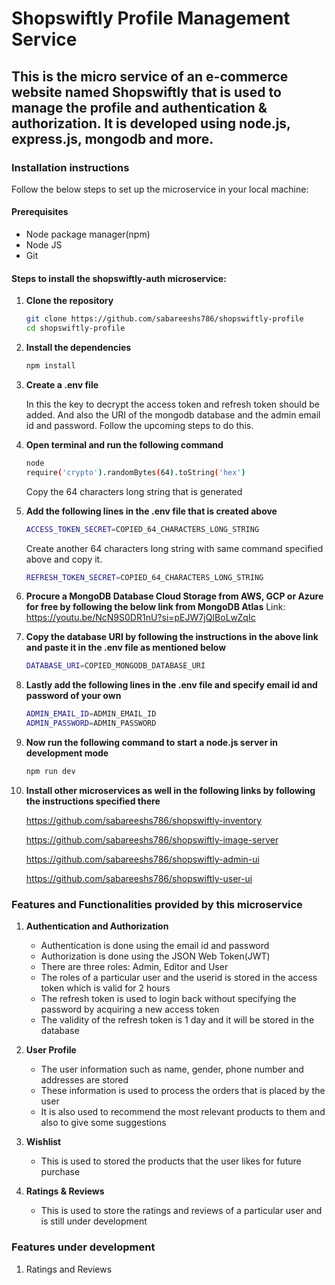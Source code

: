 # Shopswiftly Profile Management Service
## This is the micro service of an e-commerce website named Shopswiftly that is used to manage the profile and authentication & authorization. It is developed using node.js, express.js, mongodb and more.

### Installation instructions

Follow the below steps to set up the microservice in your local machine:

#### Prerequisites
- Node package manager(npm)
- Node JS
- Git

#### Steps to install the shopswiftly-auth microservice:

1. **Clone the repository**
    ```bash
   git clone https://github.com/sabareeshs786/shopswiftly-profile
   cd shopswiftly-profile

2. **Install the dependencies**
   ```bash
   npm install

3. **Create a .env file**
   
   In this the key to decrypt the access token and refresh token should be added. And also the URI of the mongodb database and the admin email id and password. Follow the upcoming steps to do this.
   
4. **Open terminal and run the following command**
   ```bash
   node
   require('crypto').randomBytes(64).toString('hex')
   ```
   Copy the 64 characters long string that is generated

5. **Add the following lines in the .env file that is created above**
   ```bash
   ACCESS_TOKEN_SECRET=COPIED_64_CHARACTERS_LONG_STRING
   ```
   Create another 64 characters long string with same command specified above and copy it.
   ```bash
   REFRESH_TOKEN_SECRET=COPIED_64_CHARACTERS_LONG_STRING
   ```

6. **Procure a MongoDB Database Cloud Storage from AWS, GCP or Azure for free by following the below link from MongoDB Atlas**
   Link: https://youtu.be/NcN9S0DR1nU?si=pEJW7jQIBoLwZqIc

7. **Copy the database URI by following the instructions in the above link and paste it in the .env file as mentioned below**
   ```bash
   DATABASE_URI=COPIED_MONGODB_DATABASE_URI

8. **Lastly add the following lines in the .env file and specify email id and password of your own**
   ```bash
   ADMIN_EMAIL_ID=ADMIN_EMAIL_ID
   ADMIN_PASSWORD=ADMIN_PASSWORD
   ```

9. **Now run the following command to start a node.js server in development mode**
    ```bash
    npm run dev
    ```
    
10. **Install other microservices as well in the following links by following the instructions specified there**
    
    https://github.com/sabareeshs786/shopswiftly-inventory
    
    https://github.com/sabareeshs786/shopswiftly-image-server
    
    https://github.com/sabareeshs786/shopswiftly-admin-ui
    
    https://github.com/sabareeshs786/shopswiftly-user-ui

### Features and Functionalities provided by this microservice

1. **Authentication and Authorization**
   - Authentication is done using the email id and password
   - Authorization is done using the JSON Web Token(JWT)
   - There are three roles: Admin, Editor and User
   - The roles of a particular user and the userid is stored in the access token which is valid for 2 hours
   - The refresh token is used to login back without specifying the password by acquiring a new access token
   - The validity of the refresh token is 1 day and it will be stored in the database

2. **User Profile**
   - The user information such as name, gender, phone number and addresses are stored
   - These information is used to process the orders that is placed by the user
   - It is also used to recommend the most relevant products to them and also to give some suggestions

3. **Wishlist**
   - This is used to stored the products that the user likes for future purchase

4. **Ratings & Reviews**
   - This is used to store the ratings and reviews of a particular user and is still under development

### Features under development
1. Ratings and Reviews

   
